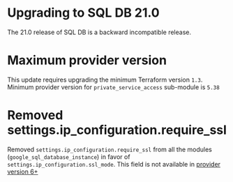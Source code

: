 # Upgrading to SQL DB 21.0

The 21.0 release of SQL DB is a backward incompatible release.

# Maximum provider version
This update requires upgrading the minimum Terraform version `1.3`. Minimum provider version for `private_service_access` sub-module is `5.38`

# Removed settings.ip_configuration.require_ssl
Removed `settings.ip_configuration.require_ssl` from all the modules (`google_sql_database_instance`) in favor of `settings.ip_configuration.ssl_mode`. This field is not available in [provider version 6+](https://github.com/hashicorp/terraform-provider-google/pull/19263)
